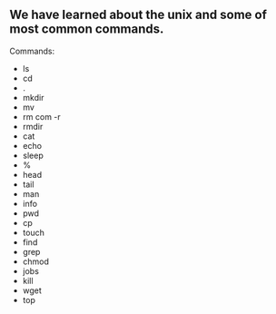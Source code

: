 ## We have learned about the unix and some of most common commands.

Commands:
- ls
- cd
- .
- mkdir
- mv
- rm com -r
- rmdir
- cat
- echo
- sleep
- %
- head
- tail
- man
- info
- pwd
- cp
- touch
- find
- grep
- chmod
- jobs
- kill
- wget
- top
